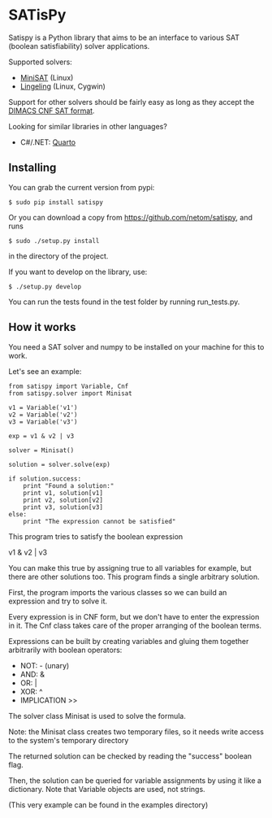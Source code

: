 SATisPy
=======

Satispy is a Python library that aims to be an interface to various
SAT (boolean satisfiability) solver applications.

Supported solvers:

 * [MiniSAT](http://minisat.se/) (Linux)
 * [Lingeling](http://fmv.jku.at/lingeling/) (Linux, Cygwin)

Support for other solvers should be fairly easy as long as they accept the
[DIMACS CNF SAT format](http://www.satcompetition.org/2009/format-benchmarks2009.html).

Looking for similar libraries in other languages?

* C#/.NET: [Quarto](https://github.com/felienne/quarto)

Installing
----------

You can grab the current version from pypi:

    $ sudo pip install satispy

Or you can download a copy from https://github.com/netom/satispy, and
runs

    $ sudo ./setup.py install

in the directory of the project.

If you want to develop on the library, use:

	$ ./setup.py develop

You can run the tests found in the test folder by running run_tests.py.

How it works
------------

You need a SAT solver and numpy to be installed on your machine for this to work.

Let's see an example:

    from satispy import Variable, Cnf
    from satispy.solver import Minisat
    
    v1 = Variable('v1')
    v2 = Variable('v2')
    v3 = Variable('v3')
    
    exp = v1 & v2 | v3
    
    solver = Minisat()
    
    solution = solver.solve(exp)
    
    if solution.success:
        print "Found a solution:"
        print v1, solution[v1]
        print v2, solution[v2]
        print v3, solution[v3]
    else:
        print "The expression cannot be satisfied"

This program tries to satisfy the boolean expression

v1 & v2 | v3

You can make this true by assigning true to all variables for example,
but there are other solutions too. This program finds a single arbitrary
solution.

First, the program imports the various classes so we can build an expression
and try to solve it.

Every expression is in CNF form, but we don't have to enter the expression
in it. The Cnf class takes care of the proper arranging of the boolean
terms.

Expressions can be built by creating variables and gluing them together
arbitrarily with boolean operators:

* NOT: - (unary)
* AND: &
* OR:  |
* XOR: ^
* IMPLICATION >>

The solver class Minisat is used to solve the formula.

Note: the Minisat class creates two temporary files, so it needs write
access to the system's temporary directory

The returned solution can be checked by reading the "success" boolean
flag.

Then, the solution can be queried for variable assignments by using it
like a dictionary. Note that Variable objects are used, not strings.

(This very example can be found in the examples directory)
